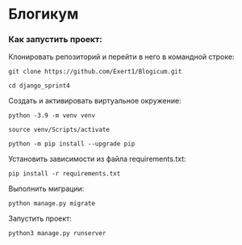 # Блогикум
### Как запустить проект:

Клонировать репозиторий и перейти в него в командной строке:

```
git clone https://github.com/Exert1/Blogicum.git
```

```
cd django_sprint4
```

Cоздать и активировать виртуальное окружение:

```
python -3.9 -m venv venv
```

```
source venv/Scripts/activate
```

```
python -m pip install --upgrade pip
```

Установить зависимости из файла requirements.txt:

```
pip install -r requirements.txt
```

Выполнить миграции:

```
python manage.py migrate
```

Запустить проект:

```
python3 manage.py runserver
```
